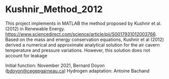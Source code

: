 # Kushnir_Method_2012
This project implements in MATLAB the method proposed by Kushnir et al. (2012) in Renewable Energy. https://www.sciencedirect.com/science/article/pii/S0017931012003766.
Based on the mass and energy conservation equations, Kushnir et al (2012) derived a numerical and approximate analytical solution  for the air cavern temperature and pressure variations. However, this solution does not account for leakage

Initial function: November 2021, Bernard Doyon (bdoyon@cegepgarneau.ca)
Hydrogen adaptation: Antoine Bachand
